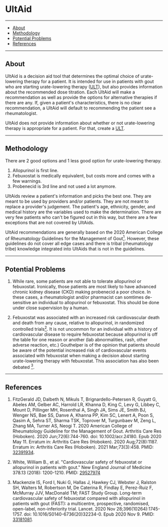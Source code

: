 # UltAid

---

- [About](#about)
- [Methodology](#methodology)
- [Potential Problems](#potentialproblems)
- [References](#references)

---

## <span id="about">About</span>

UltAid is a decision aid tool that determines the optimal choice of urate-lowering therapy for a patient. It is intended for use in patients with gout who are starting urate-lowering therapy ([ULT](/treatments/about/ult/)), but also provides information about the recommended dose titration. Each UltAid will make a recommendation as well as provide the options for alternative therapies if there are any. If, given a patient's characteristics, there is no clear recommendation, a UltAid will default to recommending the patient see a rheumatologist.

UltAid does not provide information about whether or not urate-lowering therapy is appropriate for a patient. For that, create a [ULT](/ults/create/).

---

## <span id="methodology">Methodology</span>

There are 2 good options and 1 less good option for urate-lowering therapy.

1. Allopurinol is first line.
2. Febuxostat is medically equivalent, but costs more and comes with a few warnings.
3. Probenecid is 3rd line and not used a lot anymore.

UltAids review a patient's information and picks the best one. They are meant to be used by providers and/or patients. They are not meant to replace a provider's judgement.
The patient's age, ethnicity, gender, and medical history are the variables used to make the determination. There are very few patients who can't be figured out in this way, but there are a few exceptions that are not covered by UltAids.

UltAid recommendations are generally based on the 2020 American College of Rheumatology Guidelines
for the Management of Gout[<sup>1</sup>](#ref-1). However, these guidelines do not cover all edge cases and there is tribal (rheumatology tribe) knowledge integrated into UltAids that is not in the guidelines.

---

## <span id="potentialproblems">Potential Problems</span>

1. While rare, some patients are not able to tolerate allopurinol or febuxostat. Ironically, those patients are most likely to have advanced chronic kidney disease (CKD) making probenecid a poor choice. In these cases, a rheumatologist and/or pharmacist can somtimes de-sensitive an individual to allopurinol or febuxostat. This should be done under close supervision by a human.

2. Febuxostat was associated with an increased risk cardiovascular death and death from any cause, relative to allopurinol, in randomized controlled trials[<sup>2</sup>](#ref-2). It is not uncommon for an individual with a history of cardiovascular disease to require febuxostat because allopurinol is off the table for one reason or another (lab abnormalities, rash, other adverse reaction, etc.) Gouthelper is of the opinion that patients should be aware of the potential increased risk of cardiovascular events associated with febuxostat when making a decision about starting urate-lowering therapy with febuxostat. This association has also been debated [<sup>3</sup>](#ref-3).

---

## <span id="references">References</span>

1. <span id="ref-1"></span>FitzGerald JD, Dalbeth N, Mikuls T, Brignardello-Petersen R, Guyatt G, Abeles AM, Gelber AC, Harrold LR, Khanna D, King C, Levy G, Libbey C, Mount D, Pillinger MH, Rosenthal A, Singh JA, Sims JE, Smith BJ, Wenger NS, Bae SS, Danve A, Khanna PP, Kim SC, Lenert A, Poon S, Qasim A, Sehra ST, Sharma TSK, Toprover M, Turgunbaev M, Zeng L, Zhang MA, Turner AS, Neogi T. 2020 American College of Rheumatology Guideline for the Management of Gout. Arthritis Care Res (Hoboken). 2020 Jun;72(6):744-760. doi: 10.1002/acr.24180. Epub 2020 May 11. Erratum in: Arthritis Care Res (Hoboken). 2020 Aug;72(8):1187. Erratum in: Arthritis Care Res (Hoboken). 2021 Mar;73(3):458. PMID: [32391934](https://pubmed.ncbi.nlm.nih.gov/32391934/).

2. <span id="ref-2"></span>White, William B., et al. "Cardiovascular safety of febuxostat or allopurinol in patients with gout." New England Journal of Medicine 378.13 (2018): 1200-1210. PMID: [29527974](https://doi.org/10.1056/nejmoa1710895)

3. <span id="ref-3"></span>Mackenzie IS, Ford I, Nuki G, Hallas J, Hawkey CJ, Webster J, Ralston SH, Walters M, Robertson M, De Caterina R, Findlay E, Perez-Ruiz F, McMurray JJV, MacDonald TM; FAST Study Group. Long-term cardiovascular safety of febuxostat compared with allopurinol in patients with gout (FAST): a multicentre, prospective, randomised, open-label, non-inferiority trial. Lancet. 2020 Nov 28;396(10264):1745-1757. doi: 10.1016/S0140-6736(20)32234-0. Epub 2020 Nov 9. PMID: [33181081](<https://doi.org/10.1016/s0140-6736(20)32234-0>).
